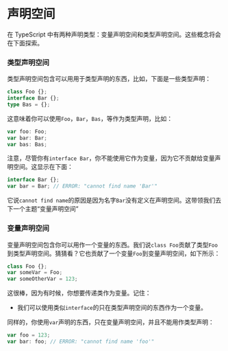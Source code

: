 # 声明空间

在 TypeScript 中有两种声明类型：变量声明空间和类型声明空间。这些概念将会在下面探索。

### 类型声明空间

类型声明空间包含可以用用于类型声明的东西，比如，下面是一些类型声明：
```ts
class Foo {};
interface Bar {};
type Bas = {};
```

这意味着你可以使用`Foo`，`Bar`，`Bas`，等作为类型声明，比如：
```ts
var foo: Foo;
var bar: Bar;
var bas: Bas;
```

注意，尽管你有`interface Bar`，你不能使用它作为变量，因为它不贡献给变量声明空间。这显示在下面：
```ts
interface Bar {};
var bar = Bar; // ERROR: "cannot find name 'Bar'"
```
它说`cannot find name`的原因是因为名字`Bar`没有定义在声明空间。这带领我们去下一个主题“变量声明空间”

### 变量声明空间

变量声明空间包含你可以用作一个变量的东西。我们说`class Foo`贡献了类型`Foo`到类型声明空间。猜猜看？它也贡献了一个变量`Foo`到变量声明空间，如下所示：
```ts
class Foo {};
var someVar = Foo;
var someOtherVar = 123;
```

这很棒，因为有时候，你想要传递类作为变量。记住：

- 我们可以使用类似`interface`的只在类型声明空间的东西作为一个变量。

同样的，你使用`var`声明的东西，只在变量声明空间，并且不能用作类型声明：
```ts
var foo = 123;
var bar: foo; // ERROR: "cannot find name 'foo'"
```